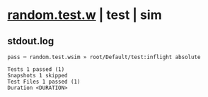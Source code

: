 # [random.test.w](../../../../../../tests/sdk_tests/math/random.test.w) | test | sim

## stdout.log
```log
pass ─ random.test.wsim » root/Default/test:inflight absolute

Tests 1 passed (1)
Snapshots 1 skipped
Test Files 1 passed (1)
Duration <DURATION>
```

